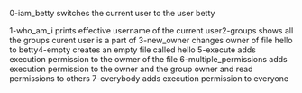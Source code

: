 0-iam_betty switches the current user to the user betty

1-who_am_i prints effective username of the current user2-groups shows all the groups curent user is a part of
3-new_owner changes owner of file hello to betty4-empty creates an empty file called hello
5-execute  adds execution permission to the owmer of the file
6-multiple_permissions adds execution permission to the owner and the group owner and read permissions to others
7-everybody adds execution permission to everyone
